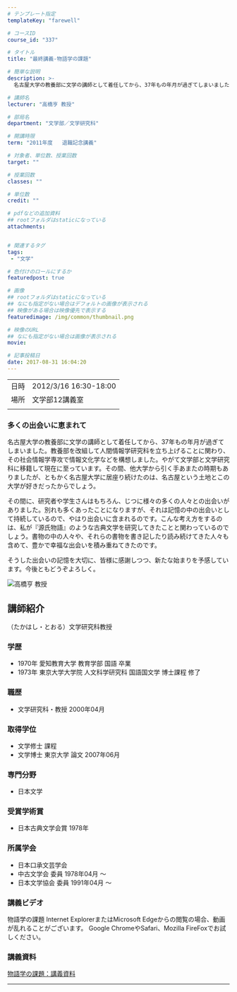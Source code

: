 ```yaml
---
# テンプレート指定
templateKey: "farewell"

# コースID
course_id: "337"

# タイトル
title: "最終講義-物語学の課題"

# 簡単な説明
description: >-
  名古屋大学の教養部に文学の講師として着任してから、37年もの年月が過ぎてしまいました。教養部を改組して人間情報学研究科を立ち上げることに関わり、その社会情報学専攻で情報文化学などを構想しました。やがて文学部と文学研究科に移籍して現在に至っています。その間、他大学から引く手あまたの時期もありましたが、ともかく名古屋大学に居座り続けたのは、名古屋という土地とこの大学が好きだったからでしょう。そ ...

# 講師名
lecturer: "高橋亨 教授"

# 部局名
department: "文学部／文学研究科"

# 開講時限
term: "2011年度	退職記念講義"

# 対象者、単位数、授業回数
target: ""

# 授業回数
classes: ""

# 単位数
credit: ""

# pdfなどの追加資料
## rootフォルダはstaticになっている
attachments:


# 関連するタグ
tags:
 - "文学"

# 色付けのロールにするか
featuredpost: true

# 画像
## rootフォルダはstaticになっている
## なにも指定がない場合はデフォルトの画像が表示される
## 映像がある場合は映像優先で表示する
featuredimage: /img/common/thumbnail.png

# 映像のURL
## なにも指定がない場合は画像が表示される
movie: 

# 記事投稿日
date: 2017-08-31 16:04:20
---
```


|   |   |
|---|---|
| 日時 | 2012/3/16  16:30-18:00 |
| 場所 | 文学部12講義室 |
|   |   |


### 多くの出会いに恵まれて

名古屋大学の教養部に文学の講師として着任してから、37年もの年月が過ぎてしまいました。教養部を改組して人間情報学研究科を立ち上げることに関わり、その社会情報学専攻で情報文化学などを構想しました。やがて文学部と文学研究科に移籍して現在に至っています。その間、他大学から引く手あまたの時期もありましたが、ともかく名古屋大学に居座り続けたのは、名古屋という土地とこの大学が好きだったからでしょう。

その間に、研究者や学生さんはもちろん、じつに様々の多くの人々との出会いがありました。別れも多くあったことになりますが、それは記憶の中の出会いとして持続しているので、やはり出会いに含まれるのです。こんな考え方をするのは、私が『源氏物語』のような古典文学を研究してきたことと関わっているのでしょう。書物の中の人々や、それらの書物を書き記したり読み続けてきた人々も含めて、豊かで幸福な出会いを積み重ねてきたのです。

そうした出会いの記憶を大切に、皆様に感謝しつつ、新たな始まりを予感しています。今後ともどうぞよろしく。



![ 高橋亨 教授](http://ocw.nagoya-u.jp/files/337/s_takahashi.png) 
## 講師紹介

（たかはし・とおる）文学研究科教授

### 学歴

* 1970年 愛知教育大学 教育学部 国語 卒業
* 1973年 東京大学大学院 人文科学研究科 国語国文学 博士課程 修了

### 職歴

* 文学研究科・教授 2000年04月

### 取得学位

* 文学修士 課程
* 文学博士 東京大学 論文 2007年06月

### 専門分野

* 日本文学

### 受賞学術賞

* 日本古典文学会賞 1978年

### 所属学会

* 日本口承文芸学会
* 中古文学会 委員 1978年04月 〜
* 日本文学協会 委員 1991年04月 〜


### 講義ビデオ

物語学の課題
Internet ExplorerまたはMicrosoft Edgeからの閲覧の場合、動画が乱れることがございます。
Google ChromeやSafari、Mozilla FireFoxでお試しください。

### 講義資料

[物語学の課題：講義資料](http://ocw.nagoya-u.jp/files/337/takahashi_lastlecture.pdf) 

-----